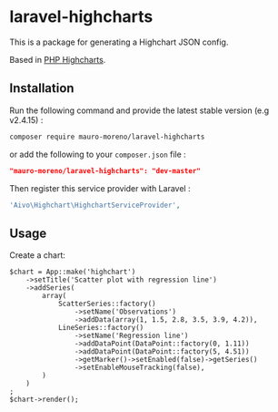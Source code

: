 # laravel-highcharts
This is a package for generating a Highchart JSON config.

Based in [PHP Highcharts](https://github.com/misd-service-development/php-highcharts).

## Installation

Run the following command and provide the latest stable version (e.g v2.4.15) :

```bash
composer require mauro-moreno/laravel-highcharts
```

or add the following to your `composer.json` file :

```json
"mauro-moreno/laravel-highcharts": "dev-master"
```

Then register this service provider with Laravel :

```php
'Aivo\Highchart\HighchartServiceProvider',
```

Usage
-----

Create a chart:

    $chart = App::make('highchart')
        ->setTitle('Scatter plot with regression line')
        ->addSeries(
            array(
                ScatterSeries::factory()
                    ->setName('Observations')
                    ->addData(array(1, 1.5, 2.8, 3.5, 3.9, 4.2)),
                LineSeries::factory()
                    ->setName('Regression line')
                    ->addDataPoint(DataPoint::factory(0, 1.11))
                    ->addDataPoint(DataPoint::factory(5, 4.51))
                    ->getMarker()->setEnabled(false)->getSeries()
                    ->setEnableMouseTracking(false),
            )
        )
    ;
    $chart->render();